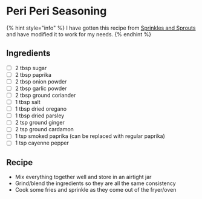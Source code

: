 # Peri Peri Seasoning

{% hint style="info" %}
I have gotten this recipe from [Sprinkles and Sprouts](https://www.sprinklesandsprouts.com/peri-peri-fries/) and have modified it to work for my needs.
{% endhint %}

## Ingredients

* [ ] 2 tbsp sugar
* [ ] 2 tbsp paprika
* [ ] 2 tbsp onion powder
* [ ] 2 tbsp garlic powder
* [ ] 2 tbsp ground coriander
* [ ] 1 tbsp salt
* [ ] 1 tbsp dried oregano
* [ ] 1 tbsp dried parsley
* [ ] 2 tsp ground ginger
* [ ] 2 tsp ground cardamon
* [ ] 1 tsp smoked paprika (can be replaced with regular paprika)
* [ ] 1 tsp cayenne pepper

## Recipe

* Mix everything together well and store in an airtight jar
* Grind/blend the ingredients so they are all the same consistency
* Cook some fries and sprinkle as they come out of the fryer/oven
